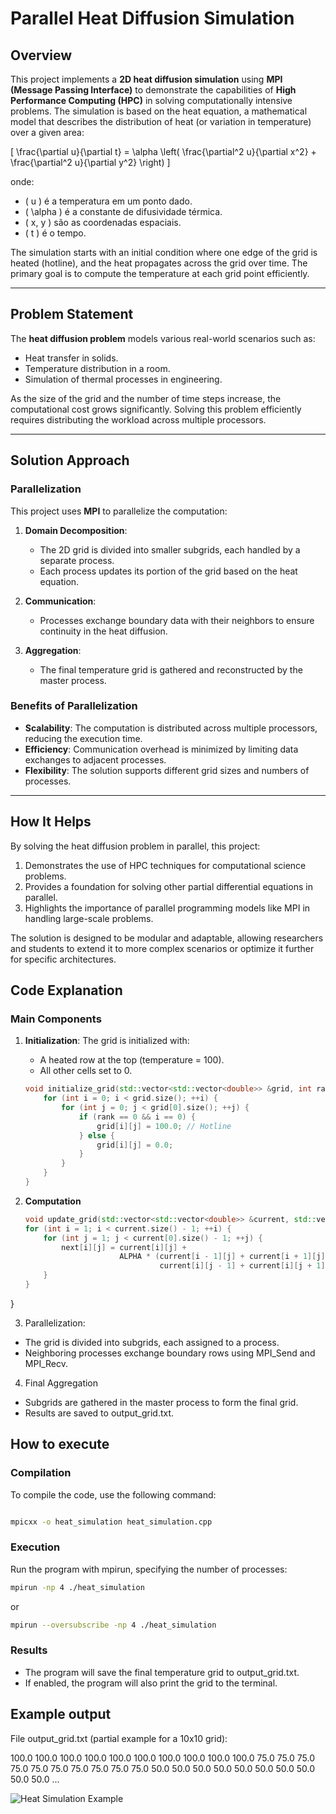 # Parallel Heat Diffusion Simulation

## Overview
This project implements a **2D heat diffusion simulation** using **MPI (Message Passing Interface)** to demonstrate the capabilities of **High Performance Computing (HPC)** in solving computationally intensive problems. The simulation is based on the heat equation, a mathematical model that describes the distribution of heat (or variation in temperature) over a given area:

\[
\frac{\partial u}{\partial t} = \alpha \left( \frac{\partial^2 u}{\partial x^2} + \frac{\partial^2 u}{\partial y^2} \right)
\]

onde:
- \( u \) é a temperatura em um ponto dado.
- \( \alpha \) é a constante de difusividade térmica.
- \( x, y \) são as coordenadas espaciais.
- \( t \) é o tempo.

The simulation starts with an initial condition where one edge of the grid is heated (hotline), and the heat propagates across the grid over time. The primary goal is to compute the temperature at each grid point efficiently.

---

## Problem Statement
The **heat diffusion problem** models various real-world scenarios such as:
- Heat transfer in solids.
- Temperature distribution in a room.
- Simulation of thermal processes in engineering.

As the size of the grid and the number of time steps increase, the computational cost grows significantly. Solving this problem efficiently requires distributing the workload across multiple processors.

---

## Solution Approach
### Parallelization
This project uses **MPI** to parallelize the computation:
1. **Domain Decomposition**:
   - The 2D grid is divided into smaller subgrids, each handled by a separate process.
   - Each process updates its portion of the grid based on the heat equation.

2. **Communication**:
   - Processes exchange boundary data with their neighbors to ensure continuity in the heat diffusion.

3. **Aggregation**:
   - The final temperature grid is gathered and reconstructed by the master process.

### Benefits of Parallelization
- **Scalability**: The computation is distributed across multiple processors, reducing the execution time.
- **Efficiency**: Communication overhead is minimized by limiting data exchanges to adjacent processes.
- **Flexibility**: The solution supports different grid sizes and numbers of processes.

---

## How It Helps
By solving the heat diffusion problem in parallel, this project:
1. Demonstrates the use of HPC techniques for computational science problems.
2. Provides a foundation for solving other partial differential equations in parallel.
3. Highlights the importance of parallel programming models like MPI in handling large-scale problems.

The solution is designed to be modular and adaptable, allowing researchers and students to extend it to more complex scenarios or optimize it further for specific architectures.


## Code Explanation

### Main Components

1. **Initialization**:
   The grid is initialized with:
   - A heated row at the top (temperature = 100).
   - All other cells set to 0.

   
   ```c++
   void initialize_grid(std::vector<std::vector<double>> &grid, int rank, int size) {
       for (int i = 0; i < grid.size(); ++i) {
           for (int j = 0; j < grid[0].size(); ++j) {
               if (rank == 0 && i == 0) {
                   grid[i][j] = 100.0; // Hotline
               } else {
                   grid[i][j] = 0.0;
               }
           }
       }
   }


2. **Computation**

    ```c++
    void update_grid(std::vector<std::vector<double>> &current, std::vector<std::vector<double>> &next) {
    for (int i = 1; i < current.size() - 1; ++i) {
        for (int j = 1; j < current[0].size() - 1; ++j) {
            next[i][j] = current[i][j] +
                         ALPHA * (current[i - 1][j] + current[i + 1][j] +
                                  current[i][j - 1] + current[i][j + 1] - 4 * current[i][j]);
        }
    }
}


3. Parallelization:

- The grid is divided into subgrids, each assigned to a process.
- Neighboring processes exchange boundary rows using MPI_Send and MPI_Recv.


4. Final Aggregation

- Subgrids are gathered in the master process to form the final grid.
- Results are saved to output_grid.txt.


## How to execute


### Compilation

To compile the code, use the following command:

```bash

mpicxx -o heat_simulation heat_simulation.cpp


```


### Execution
Run the program with mpirun, specifying the number of processes:

```bash
mpirun -np 4 ./heat_simulation

```
or


```bash
mpirun --oversubscribe -np 4 ./heat_simulation

```


### Results

- The program will save the final temperature grid to output_grid.txt.
- If enabled, the program will also print the grid to the terminal.


## Example output

File output_grid.txt (partial example for a 10x10 grid):

100.0 100.0 100.0 100.0 100.0 100.0 100.0 100.0 100.0 100.0 
75.0  75.0  75.0  75.0  75.0  75.0  75.0  75.0  75.0  75.0 
50.0  50.0  50.0  50.0  50.0  50.0  50.0  50.0  50.0  50.0 
...


![Heat Simulation Example](https://i.gifer.com/VS42.gif)


